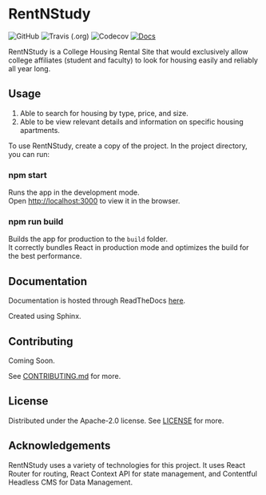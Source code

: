 # RentNStudy

![GitHub](https://img.shields.io/github/license/kamrulhossain5/COMS4995)
![Travis (.org)](https://img.shields.io/travis/kamrulhossain5/RentNStudy)
![Codecov](https://img.shields.io/codecov/c/github/kamrulhossain5/RentNStudy)
[![Docs](https://img.shields.io/readthedocs/rentnstudy.svg)](https://rentnstudy.readthedocs.io)

RentNStudy is a College Housing Rental Site that would exclusively allow college affiliates (student and faculty) to look for housing easily and reliably all year long.

## Usage

1. Able to search for housing by type, price, and size.
2. Able to be view relevant details and information on specific housing apartments.

To use RentNStudy, create a copy of the project. In the project directory, you can run:

### npm start

Runs the app in the development mode.<br />
Open [http://localhost:3000](http://localhost:3000) to view it in the browser.

### npm run build

Builds the app for production to the `build` folder.<br />
It correctly bundles React in production mode and optimizes the build for the best performance.

## Documentation

Documentation is hosted through ReadTheDocs [here](https://rentnstudy.readthedocs.io/).

Created using Sphinx.

## Contributing

Coming Soon.

See [CONTRIBUTING.md](https://github.com/kamrulhossain5/RentNStudy/blob/master/CONTRIBUTING.md) for more.

## License

Distributed under the Apache-2.0 license. See [LICENSE](https://github.com/kamrulhossain5/RentNStudy/blob/master/LICENSE) for more.

## Acknowledgements

RentNStudy uses a variety of technologies for this project. It uses React Router for routing, React Context API for state management, and Contentful Headless CMS for Data Management.